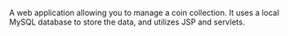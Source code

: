 A web application allowing you to manage a coin collection. It uses a local MySQL database to store the data, and utilizes JSP and servlets.